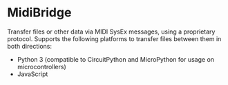 # MidiBridge
Transfer files or other data via MIDI SysEx messages, using a proprietary protocol. Supports the following platforms to transfer files between them in both directions:

- Python 3 (compatible to CircuitPython and MicroPython for usage on microcontrollers)
- JavaScript



